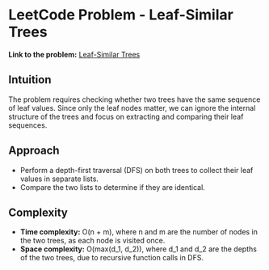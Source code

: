# LeetCode Problem - Leaf-Similar Trees

**Link to the problem:** [Leaf-Similar Trees](https://leetcode.com/problems/leaf-similar-trees/description/?envType=study-plan-v2&envId=leetcode-75)

## Intuition
The problem requires checking whether two trees have the same sequence of leaf values. Since only the leaf nodes matter, we can ignore the internal structure of the trees and focus on extracting and comparing their leaf sequences.

## Approach
- Perform a depth-first traversal (DFS) on both trees to collect their leaf values in separate lists.  
- Compare the two lists to determine if they are identical.  

## Complexity
- **Time complexity:** O(n + m), where n and m are the number of nodes in the two trees, as each node is visited once.  
- **Space complexity:** O(max(d_1, d_2)), where d_1 and d_2 are the depths of the two trees, due to recursive function calls in DFS.  
